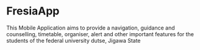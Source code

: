 # FresiaApp
This Mobile Application aims to provide a navigation, guidance and counselling, timetable, organiser, alert and other important features for the students of the federal university dutse, Jigawa State

